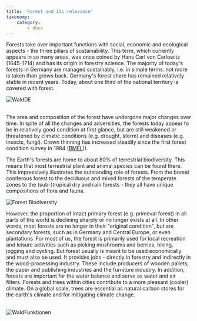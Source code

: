 ```yaml
---
title: 'Forest and its relevance'
taxonomy:
    category:
        - docs
---
```


Forests take over important functions with social, economic and ecological aspects - the three pillars of sustainability. This term, which currently appears in so many areas, was once coined by Hans Carl von Carlowitz (1645-1714) and has its origin in forestry science. The majority of today's forests in Germany are managed sustainably, i.e. in simple terms: not more is taken than grows back. Germany's forest share has remained relatively stable in recent years. Today, about one third of the national territory is covered with forest.

![WaldDE](wald_FT_de2_600_en.png?resize=450&classes=caption "Forest area in Germany. Copernicus High Resolution Layer: Forests – Forest Type 2015. Source: HRL: EEA (https://land.copernicus.eu/pan-european/high-resolution-layers/forests/forest-type-1), Verwaltungsgrenzen Deutschlands: BKG, VG1000 (https://gdz.bkg.bund.de)")
<br><br>

The area and composition of the forest have undergone major changes over time. In spite of all the changes and adversities, the forests today appear to be in relatively good condition at first glance, but are still weakened or threatened by climatic conditions (e.g. drought, storm) and diseases (e.g. insects, fungi). Crown thinning has increased steadily since the first forest condition survey in 1984 ([BMEL](https://www.bmel.de/DE/Wald-Fischerei/Waelder/_texte/Waldzustandserhebung.html;jsessionid=896C5292B415D5BB7E51393BCBA8053C.2_cid385#doc3617160bodyText1))).

The Earth's forests are home to about 80% of terrestrial biodiversity. This means that most terrestrial plant and animal species can be found there. This impressively illustrates the outstanding role of forests. From the boreal coniferous forest to the deciduous and mixed forests of the temperate zones to the (sub-)tropical dry and rain forests - they all have unique compositions of flora and fauna.

![Forest Biodiversity](Waelder_Biodiv_1.jpg?resize=600&classes=caption "Forests host about 80% of the terrestrial biodiversity.")

However, the proportion of intact primary forest (e.g. primeval forest) in all parts of the world is declining sharply or no longer exists at all. In other words, most forests are no longer in their "original condition", but are secondary forests, such as in Germany and Central Europe, or even plantations. For most of us, the forest is primarily used for local recreation and leisure activities such as picking mushrooms and berries, hiking, jogging and cycling. But forest usually is meant to be used economically and must also be used. It provides jobs - directly in forestry and indirectly in the wood-processing industry. These include producers of wooden pallets, the paper and publishing industries and the furniture industry. In addition, forests are important for the water balance and serve as water and air filters. Forests and trees within cities contribute to a more pleasant (cooler) climate. On a global scale, trees are essential as natural carbon stores for the earth's climate and for mitigating climate change.
<br><br>

![WaldFunktionen](Funktionen_Waelder_en.png?rezise=300&classes=caption "Forests take up social, ecological and economical functions. Modified after Thomas (2012).")
<br><br>
